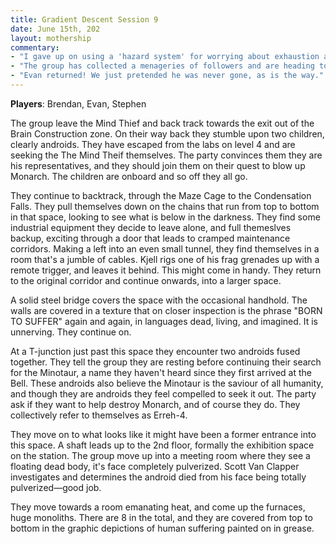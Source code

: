 ```yaml
---
title: Gradient Descent Session 9
date: June 15th, 202
layout: mothership
commentary:
- "I gave up on using a 'hazard system' for worrying about exhaustion and the like, and have stuck with just worrying about encounters. Will think about folding that stuff back in later, but it didn't feel like it was really working with how I was playing."
- "The group has collected a menageries of followers and are heading to find Monarch, which has some Wizard of Oz vibes."
- "Evan returned! We just pretended he was never gone, as is the way."
---
```


**Players**: Brendan, Evan, Stephen

The group leave the Mind Thief and back track towards the exit out of the Brain Construction zone. On their way back they stumble upon two children, clearly androids. They have escaped from the labs on level 4 and are seeking the The Mind Theif themselves. The party convinces them they are his representatives, and they should join them on their quest to blow up Monarch. The children are onboard and so off they all go.

They continue to backtrack, through the Maze Cage to the Condensation Falls. They pull themselves down on the chains that run from top to bottom in that space, looking to see what is below in the darkness. They find some industrial equipment they decide to leave alone, and full themeslves backup, exciting through a door that leads to cramped maintenance corridors. Making a left into an even small tunnel, they find themselves in a room that's a jumble of cables. Kjell rigs one of his frag grenades up with a remote trigger, and leaves it behind. This might come in handy. They return to the original corridor and continue onwards, into a larger space.

A solid steel bridge covers the space with the occasional handhold. The walls are covered in a texture that on closer inspection is the phrase "BORN TO SUFFER" again and again, in languages dead, living, and imagined. It is unnerving. They continue on.

At a T-junction just past this space they encounter two androids fused together. They tell the group they are resting before continuing their search for the Minotaur, a name they haven't heard since they first arrived at the Bell. These androids also believe the Minotaur is the saviour of all humanity, and though they are androids they feel compelled to seek it out. The party ask if they want to help destroy Monarch, and of course they do. They collectively refer to themselves as Erreh-4. 

They move on to what looks like it might have been a former entrance into this space. A shaft leads up to the 2nd floor, formally the exhibition space on the station. The group move up into a meeting room where they see a floating dead body, it's face completely pulverized. Scott Van Clapper investigates and determines the android died from his face being totally pulverized—good job.

They move towards a room emanating heat, and come up the furnaces, huge monoliths. There are 8 in the total, and they are covered from top to bottom in the graphic depictions of human suffering painted on in grease.